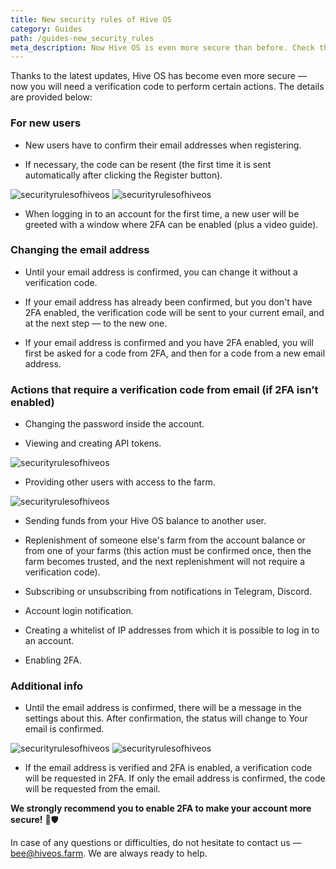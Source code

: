 ```yaml
---
title: New security rules of Hive OS
category: Guides
path: /guides-new_security_rules
meta_description: Now Hive OS is even more secure than before. Check this article and learn everything about the new rules.
---
```

Thanks to the latest updates, Hive OS has become even more secure — now you will need a verification code to perform certain actions. The details are provided below:
### For new users
- New users have to confirm their email addresses when registering.

- If necessary, the code can be resent (the first time it is sent automatically after clicking the Register button).

<img src="https://lbd.hiveos.farm/kb/images/security1.png" alt="securityrulesofhiveos">

<img src="https://lbd.hiveos.farm/kb/images/security2.png" alt="securityrulesofhiveos">

- When logging in to an account for the first time, a new user will be greeted with a window where 2FA can be enabled (plus a video guide).

### Changing the email address
- Until your email address is confirmed, you can change it without a verification code.

- If your email address has already been confirmed, but you don't have 2FA enabled, the verification code will be sent to your current email, and at the next step — to the new one.

- If your email address is confirmed and you have 2FA enabled, you will first be asked for a code from 2FA, and then for a code from a new email address.

### Actions that require a verification code from email (if 2FA isn’t enabled)
- Changing the password inside the account.

- Viewing and creating API tokens.

<img src="https://lbd.hiveos.farm/kb/images/security3.png" alt="securityrulesofhiveos">

- Providing other users with access to the farm.

<img src="https://lbd.hiveos.farm/kb/images/security4.png" alt="securityrulesofhiveos">

- Sending funds from your Hive OS balance to another user.

- Replenishment of someone else's farm from the account balance or from one of your farms (this action must be confirmed once, then the farm becomes trusted, and the next replenishment will not require a verification code).

- Subscribing or unsubscribing from notifications in Telegram, Discord.

- Account login notification.

- Creating a whitelist of IP addresses from which it is possible to log in to an account.

- Enabling 2FA.

### Additional info
- Until the email address is confirmed, there will be a message in the settings about this. After confirmation, the status will change to Your email is confirmed.

<img src="https://lbd.hiveos.farm/kb/images/security5.png" alt="securityrulesofhiveos">

<img src="https://lbd.hiveos.farm/kb/images/security6.png" alt="securityrulesofhiveos">

- If the email address is verified and 2FA is enabled, a verification code will be requested in 2FA. If only the email address is confirmed, the code will be requested from the email.

**We strongly recommend you to enable 2FA to make your account more secure!** 🔐🛡

In case of any questions or difficulties, do not hesitate to contact us — bee@hiveos.farm. We are always ready to help.
